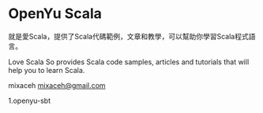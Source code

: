 # OpenYu Scala

就是愛Scala，提供了Scala代碼範例，文章和教學，可以幫助你學習Scala程式語言。

Love Scala So provides Scala code samples, articles and tutorials that will help you to learn Scala.

mixaceh <mixaceh@gmail.com>

1.openyu-sbt
